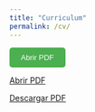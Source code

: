 ```yaml
---
title: "Curriculum"
permalink: /cv/
---
```


<button style="padding: 10px 20px; background-color: #4CAF50; color: white; border: none; border-radius: 5px; cursor: pointer;" onclick="window.open('../assets/documents/cv.pdf', 'PDFViewer', 'width=800,height=600,toolbar=no,scrollbars=yes');">Abrir PDF</button>

<a href="#" onclick="window.open('../assets/documents/cv.pdf', 'PDFViewer', 'width=800,height=600,toolbar=no,scrollbars=yes'); return false;">Abrir PDF</a>

[Descargar PDF](../assets/documents/cv.pdf)
